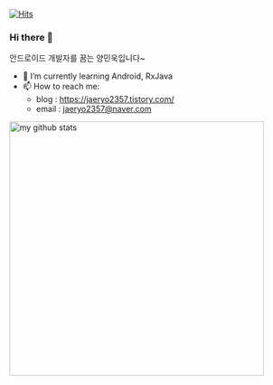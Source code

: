 [![Hits](https://hits.seeyoufarm.com/api/count/incr/badge.svg?url=https%3A%2F%2Fgithub.com%2Fjaeryo2357%2Fjaeryo2357&count_bg=%2379C83D&title_bg=%23555555&icon=&icon_color=%23E7E7E7&title=hits&edge_flat=false)](https://hits.seeyoufarm.com)

### Hi there 👋

안드로이드 개발자를 꿈는 양민욱입니다~

- 🌱 I’m currently learning Android, RxJava
- 📫 How to reach me: 
   - blog : https://jaeryo2357.tistory.com/
   - email : jaeryo2357@naver.com
   
<!-- My GitHub stats with Dracula theme ❤️ -->
<p >
<img src="https://github-readme-stats.vercel.app/api?username=jaeryo2357&show_icons=true&theme=dracula" alt="my github stats" width="450"/>
</p>
   

<!--
**jaeryo2357/jaeryo2357** is a ✨ _special_ ✨ repository because its `README.md` (this file) appears on your GitHub profile.

Here are some ideas to get you started:

- 🔭 I’m currently working on ...
- 🌱 I’m currently learning ...
- 👯 I’m looking to collaborate on ...
- 🤔 I’m looking for help with ...
- 💬 Ask me about ...
- 📫 How to reach me: ...
- 😄 Pronouns: ...
- ⚡ Fun fact: ...
-->
